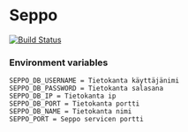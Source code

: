 # Seppo
[![Build Status](https://travis-ci.org/koodinikkarit/seppo.svg?branch=master)](https://travis-ci.org/koodinikkarit/seppo)

### Environment variables

```
SEPPO_DB_USERNAME = Tietokanta käyttäjänimi
SEPPO_DB_PASSWORD = Tietokanta salasana
SEPPO_DB_IP = Tietokanta ip
SEPPO_DB_PORT = Tietokanta portti
SEPPO_DB_NAME = Tietokanta nimi
SEPPO_PORT = Seppo servicen portti
```
